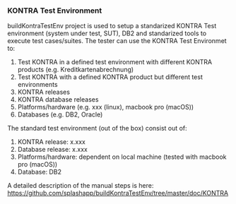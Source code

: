 ### KONTRA Test Environment
buildKontraTestEnv project is used to setup a standarized KONTRA Test environment (system under test, SUT), DB2 and standarized tools to execute test cases/suites. The tester can use the KONTRA Test Environmet to:

1. Test KONTRA in a defined test environment with different KONTRA products (e.g. Kreditkartenabrechnung)
2. Test KONTRA with a defined KONTRA product but different test environments
  1. KONTRA releases
  2. KONTRA database releases
  3. Platforms/hardware (e.g. xxx (linux), macbook pro (macOS))
  4. Databases (e.g. DB2, Oracle)

The standard test environment (out of the box) consist out of:
  1. KONTRA release: x.xxx
  2. Database release: x.xxx
  3. Platforms/hardware: dependent on local machine (tested with macbook pro (macOS))
  4. Database: DB2 


A detailed description of the manual steps is here: https://github.com/splashapp/buildKontraTestEnv/tree/master/doc/KONTRA 